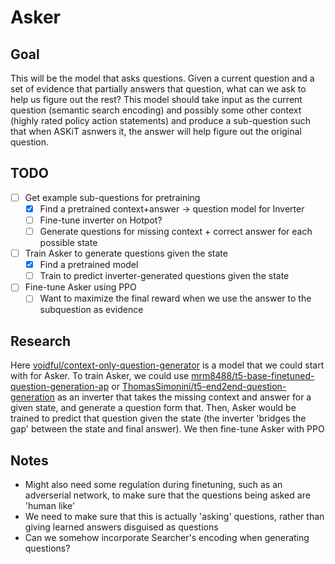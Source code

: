 # Asker

## Goal

This will be the model that asks questions. Given a current question and a set of evidence that partially answers that question, what can we ask to help us figure out the rest? This model should take input as the current question (semantic search encoding) and possibly some other context (highly rated policy action statements) and produce a sub-question such that when ASKiT asnwers it, the answer will help figure out the original question.

## TODO

 - [ ] Get example sub-questions for pretraining
     - [x] Find a pretrained context+answer -> question model for Inverter
     - [ ] Fine-tune inverter on Hotpot?
     - [ ] Generate questions for missing context + correct answer for each possible state
 - [ ] Train Asker to generate questions given the state
     - [x] Find a pretrained model
     - [ ] Train to predict inverter-generated questions given the state
 - [ ] Fine-tune Asker using PPO
     - [ ] Want to maximize the final reward when we use the answer to the subquestion as evidence

## Research

Here [voidful/context-only-question-generator](https://huggingface.co/voidful/context-only-question-generator) is a model that we could start with for Asker. To train Asker, we could use [mrm8488/t5-base-finetuned-question-generation-ap](https://huggingface.co/mrm8488/t5-base-finetuned-question-generation-ap) or [ThomasSimonini/t5-end2end-question-generation](https://huggingface.co/ThomasSimonini/t5-end2end-question-generation) as an inverter that takes the missing context and answer for a given state, and generate a question form that. Then, Asker would be trained to predict that question given the state (the inverter 'bridges the gap' between the state and final answer). We then fine-tune Asker with PPO

## Notes

 - Might also need some regulation during finetuning, such as an adverserial network, to make sure that the questions being asked are 'human like'
 - We need to make sure that this is actually 'asking' questions, rather than giving learned answers disguised as questions
 - Can we somehow incorporate Searcher's encoding when generating questions?

